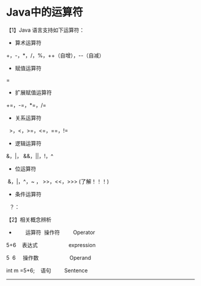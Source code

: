 ﻿
# Java中的运算符

【1】Java 语言支持如下运算符： 

- 算术运算符    

+，-，*，/，%，++（自增），--（自减） 

- 赋值运算符  

=   

- 扩展赋值运算符 

+=，-=，*=，/= 

- 关系运算符 

  >，<，>=，<=，==，!= 

- 逻辑运算符 

&，|， &&，||，!，^ 

- 位运算符 

 &，|，^，~ ， >>，<<，>>> (了解！！！) 

- 条件运算符 

  ？： 

【2】相关概念辨析 

+        运算符  操作符         Operator 

5+6    表达式                     expression 

5  6     操作数                     Operand 

int m =5+6;    语句         Sentence 



------------------------------------------------------------

